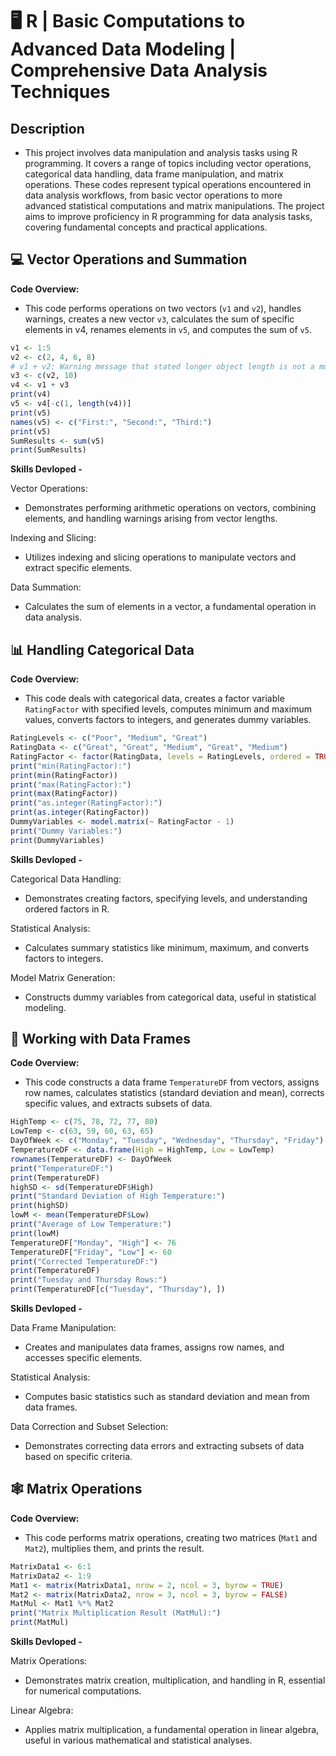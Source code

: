 # 🖥️ R | Basic Computations to Advanced Data Modeling | Comprehensive Data Analysis Techniques

## Description
- This project involves data manipulation and analysis tasks using R programming. It covers a range of topics including vector operations, categorical data handling, data frame manipulation, and matrix operations. These codes represent typical operations encountered in data analysis workflows, from basic vector operations to more advanced statistical computations and matrix manipulations. The project aims to improve proficiency in R programming for data analysis tasks, covering fundamental concepts and practical applications.

## 💻 Vector Operations and Summation

<b> Code Overview: </b>
- This code performs operations on two vectors (`v1` and `v2`), handles warnings, creates a new vector `v3`, calculates the sum of specific elements in v4, renames elements in `v5`, and computes the sum of `v5`.

```r
v1 <- 1:5
v2 <- c(2, 4, 6, 8)
# v1 + v2: Warning message that stated longer object length is not a multiple of shorter object length. 
v3 <- c(v2, 10)
v4 <- v1 + v3
print(v4)
v5 <- v4[-c(1, length(v4))]
print(v5)
names(v5) <- c("First:", "Second:", "Third:")
print(v5)
SumResults <- sum(v5)
print(SumResults)
```

<b> Skills Devloped - </b>

Vector Operations: 
- Demonstrates performing arithmetic operations on vectors, combining elements, and handling warnings arising from vector lengths.
  
Indexing and Slicing:
- Utilizes indexing and slicing operations to manipulate vectors and extract specific elements.
  
Data Summation: 
- Calculates the sum of elements in a vector, a fundamental operation in data analysis.

## 📊 Handling Categorical Data

<b> Code Overview: </b>
- This code deals with categorical data, creates a factor variable `RatingFactor` with specified levels, computes minimum and maximum values, converts factors to integers, and generates dummy variables.

```r
RatingLevels <- c("Poor", "Medium", "Great")
RatingData <- c("Great", "Great", "Medium", "Great", "Medium")
RatingFactor <- factor(RatingData, levels = RatingLevels, ordered = TRUE)
print("min(RatingFactor):")
print(min(RatingFactor))
print("max(RatingFactor):")
print(max(RatingFactor))
print("as.integer(RatingFactor):")
print(as.integer(RatingFactor))
DummyVariables <- model.matrix(~ RatingFactor - 1)
print("Dummy Variables:")
print(DummyVariables)
```

<b> Skills Devloped - </b>

Categorical Data Handling: 
- Demonstrates creating factors, specifying levels, and understanding ordered factors in R.
  
Statistical Analysis: 
- Calculates summary statistics like minimum, maximum, and converts factors to integers.
  
Model Matrix Generation: 
- Constructs dummy variables from categorical data, useful in statistical modeling.

## 🧮 Working with Data Frames

<b> Code Overview: </b>
- This code constructs a data frame `TemperatureDF` from vectors, assigns row names, calculates statistics (standard deviation and mean), corrects specific values, and extracts subsets of data.

```r
HighTemp <- c(75, 78, 72, 77, 80)
LowTemp <- c(63, 59, 60, 63, 65)
DayOfWeek <- c("Monday", "Tuesday", "Wednesday", "Thursday", "Friday")
TemperatureDF <- data.frame(High = HighTemp, Low = LowTemp)
rownames(TemperatureDF) <- DayOfWeek
print("TemperatureDF:")
print(TemperatureDF)
highSD <- sd(TemperatureDF$High)
print("Standard Deviation of High Temperature:")
print(highSD)
lowM <- mean(TemperatureDF$Low)
print("Average of Low Temperature:")
print(lowM)
TemperatureDF["Monday", "High"] <- 76
TemperatureDF["Friday", "Low"] <- 60
print("Corrected TemperatureDF:")
print(TemperatureDF)
print("Tuesday and Thursday Rows:")
print(TemperatureDF[c("Tuesday", "Thursday"), ])
```

<b> Skills Devloped - </b>

Data Frame Manipulation: 
- Creates and manipulates data frames, assigns row names, and accesses specific elements.
  
Statistical Analysis: 
- Computes basic statistics such as standard deviation and mean from data frames.
  
Data Correction and Subset Selection: 
- Demonstrates correcting data errors and extracting subsets of data based on specific criteria.

## 🕸️ Matrix Operations


<b> Code Overview: </b>
-  This code performs matrix operations, creating two matrices (`Mat1` and `Mat2`), multiplies them, and prints the result.

```r
MatrixData1 <- 6:1
MatrixData2 <- 1:9
Mat1 <- matrix(MatrixData1, nrow = 2, ncol = 3, byrow = TRUE)
Mat2 <- matrix(MatrixData2, nrow = 3, ncol = 3, byrow = FALSE)
MatMul <- Mat1 %*% Mat2
print("Matrix Multiplication Result (MatMul):")
print(MatMul)
```

<b> Skills Devloped - </b>

Matrix Operations: 
- Demonstrates matrix creation, multiplication, and handling in R, essential for numerical computations.
  
Linear Algebra: 
- Applies matrix multiplication, a fundamental operation in linear algebra, useful in various mathematical and statistical analyses.
